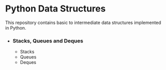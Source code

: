 # Python Data Structures

This repository contains basic to intermediate data structures implemented in Python.

- ### Stacks, Queues and Deques
  - Stacks
  - Queues
  - Deques
  
